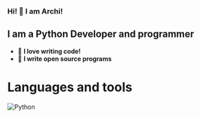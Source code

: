 ### Hi! :wave: I am Archi!

## I am a Python Developer and programmer
- :blue_heart: **I love writing code!**
- :muscle: **I write open source programs**

# Languages and tools
![Python](https://img.shields.io/static/v1?label=&message=Python&color=350000?style=for-the-badge&logo=python)
